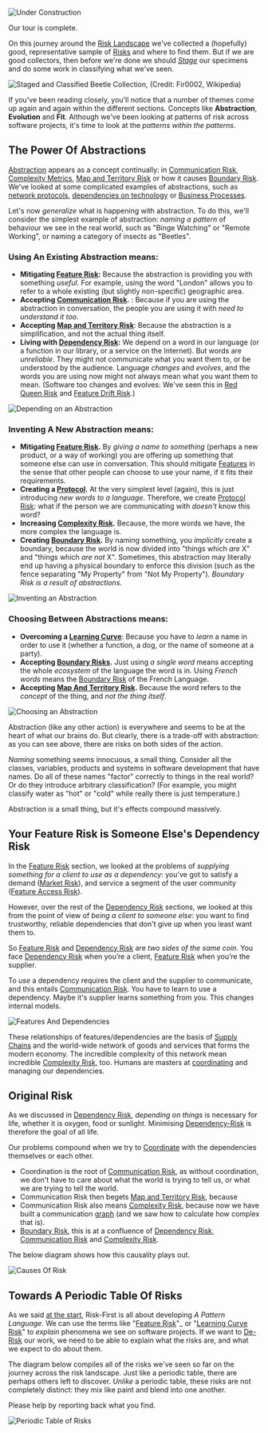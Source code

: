 ![Under Construction](images/state/uc.png)

Our tour is complete.  

On this journey around the [Risk Landscape](Risk-Landscape) we've collected a (hopefully) good, representative sample of [Risks](Glossary#Risk) and where to find them.  But if we are good collectors, then before we're done we should _[Stage](https://en.wikipedia.org/wiki/Entomological_equipment_for_mounting_and_storage)_ our specimens and do some work in classifying what we've seen.

![Staged and Classified Beetle Collection, (Credit: Fir0002, Wikipedia)](images/Beetle_collection.jpg)

If you've been reading closely, you'll notice that a number of themes come up again and again within the different sections.   Concepts like **Abstraction**, **Evolution** and **Fit**.  Although we've been looking at patterns of risk across software projects, it's time to look at the _patterns within the patterns_. 

## The Power Of Abstractions

[Abstraction](Glossary#abstraction) appears as a concept continually: in [Communication Risk](Communication-Risk), [Complexity Metrics](Complexity-Risk#kolmogorov-complexity), [Map and Territory Risk](Map-And-Territory-Risk) or how it causes [Boundary Risk](Boundary-Risk).  We've looked at some complicated examples of abstractions, such as [network protocols](Communication-Risk#protocols), [dependencies on technology](Software-Dependency-Risk#software-tools) or [Business Processes](Process-Risk#the-purpose-of-process).

Let's now _generalize_ what is happening with abstraction.  To do this, we'll consider the simplest example of abstraction:  _naming a pattern_ of behaviour we see in the real world, such as "Binge Watching" or "Remote Working", or naming a category of insects as "Beetles".

### Using An Existing Abstraction means:

 - **Mitigating [Feature Risk](Feature-Risk):** Because the abstraction is providing you with something _useful_.  For example, using the word "London" allows you to refer to a whole existing (but slightly non-specific) geographic area.
 - **Accepting [Communication Risk](Communication-Risk).** : Because if you are using the abstraction in conversation, the people you are using it with _need to understand it too_.
 - **Accepting [Map and Territory Risk](Map-And-Territory-Risk)**: Because the abstraction is a simplification, and not the actual thing itself.
 - **Living with [Dependency Risk](Dependency-Risk):**  We depend on a word in our language (or a function in our library, or a service on the Internet).  But words are _unreliable_.  They might not communicate what you want them to, or be understood by the audience.  Language _changes_ and _evolves_, and the words you are using now might not always mean what you want them to mean.  (Software too changes and evolves:  We've seen this in [Red Queen Risk](Scarcity-Risk#red-queen-risk) and [Feature Drift Risk](Feature-Risk#feature-drift-risk).)
 
![Depending on an Abstraction](images/generated/staging-and-classifying/depending-abstraction.png)

### Inventing A New Abstraction means:  

- **Mitigating [Feature Risk](Feature-Risk).**  By _giving a name to something_ (perhaps a new product, or a way of working) you are offering up something that someone else can use in conversation.  This should mitigate [Features](Feature-Risk) in the sense that other people can choose to use your name, if it fits their requirements.  
- **Creating a [Protocol](Communication-Risk#protocols).**  At the very simplest level (again), this is just introducing _new words to a language_.   Therefore, we create [Protocol Risk](Communication-Risk#protocol-risk):  what if the person we are communicating with _doesn't_ know this word?  
- **Increasing [Complexity Risk](Complexity-Risk).** Because, the more words we have, the more complex the language is.
- **Creating [Boundary Risk](Boundary-Risk).**  By naming something, you _implicitly_ create a boundary, because the world is now divided into "things which _are_ X" and "things which _are not_ X".   Sometimes, this abstraction may literally end up having a physical boundary to enforce this division (such as the fence separating "My Property" from  "Not My Property"). _Boundary Risk is a result of abstractions._
    
![Inventing an Abstraction](images/generated/staging-and-classifying/inventing-abstraction.png)

### Choosing Between Abstractions means:

 - **Overcoming a [Learning Curve](Communication-Risk#learning-curve-risk)**:  Because you have to _learn_ a name in order to use it (whether a function, a dog, or the name of someone at a party).
 - **Accepting [Boundary Risks](Boundary-Risk).**  Just using _a single word_ means accepting the whole _ecosystem_ of the language the word is in.  Using _French words_ means the [Boundary Risk](Boundary-Risk) of the French Language. 
 - **Accepting [Map And Territory Risk](Map-And-Territory-Risk).** Because the word refers to the _concept_ of the thing, and _not the thing itself_.

![Choosing an Abstraction](images/generated/staging-and-classifying/choosing-abstraction.png)

Abstraction (like any other action) is everywhere and seems to be at the heart of what our brains do.  But clearly, there is a trade-off with abstraction: as you can see above, there are risks on both sides of the action.   

_Naming_ something seems innocuous, a small thing.  Consider all the classes, variables, products and systems in software development that have names.  Do all of these names "factor" correctly to things in the real world?  Or do they introduce arbitrary classification?  (For example, you might classify water as "hot" or "cold" while really there is just temperature.)   

Abstraction _is_ a small thing, but it's effects compound massively.

## Your Feature Risk is Someone Else's Dependency Risk

In the [Feature Risk](Feature-Risk) section, we looked at the problems of _supplying something for a client to use as a dependency_:  you've got to satisfy a demand ([Market Risk](Feature-Risk#market-risk)), and service a segment of the user community ([Feature Access Risk](Feature-Risk#feature-access-risk)).    

However, over the rest of the [Dependency Risk](Dependency-Risk) sections, we looked at this from the point of view of _being a client to someone else_:  you want to find trustworthy, reliable dependencies that don't give up when you least want them to.

So [Feature Risk](Feature-Risk) and [Dependency Risk](Dependency-Risk) are _two sides of the same coin_.  You face [Dependency Risk](Dependency-Risk) when you’re a client, [Feature Risk](Feature-Risk) when you’re the supplier.   

To _use_ a dependency requires the client and the supplier to communicate, and this entails [Communication Risk](Communication-Risk).    You have to learn to use a dependency.  Maybe it's supplier learns something from you.  This changes internal models.  

![Features And Dependencies](images/generated/staging-and-classifying/features-and-dependencies.png)

These relationships of features/dependencies are the basis of [Supply Chains](https://en.wikipedia.org/wiki/Supply_chain) and the world-wide network of goods and services that forms the modern economy.  The incredible complexity of this network mean incredible [Complexity Risk](Complexity-Risk), too.  Humans are masters at [coordinating](Coordination-Risk) and managing our dependencies.

## Original Risk

As we discussed in [Dependency Risk](Dependency-Risk), _depending on things_ is necessary for life, whether it is oxygen, food or sunlight.  Minimising [Dependency-Risk](Dependency-Risk) is therefore the goal of all life. 

Our problems compound when we try to [Coordinate](Coordination-Risk) with the dependencies themselves or each other.  

 - Coordination is the root of [Communication Risk](Communication-Risk), as without coordination, we don't have to care about what the world is trying to tell us, or what we are trying to tell the world.
 - Communication Risk then begets [Map and Territory Risk](Map-And-Territory-Risk), because 
 - Communication Risk also means [Complexity Risk](Complexity-Risk), because now we have built a communication [graph](Complexity-Risk#connectivity) (and we saw how to calculate how complex that is). 
 - [Boundary Risk](Boundary-Risk), this is at a confluence of [Dependency Risk](Dependency-Risk), [Communication Risk](Communication-Risk) and [Complexity Risk](Complexity-Risk).
 
The below diagram shows how this causality plays out.
 
![Causes Of Risk](images/generated/staging-and-classifying/origin-of-risk.png)

## Towards A Periodic Table Of Risks

As we said [at the start](A-Pattern-Language), Risk-First is all about developing _A Pattern Language_.  We can use the terms like "[Feature Risk](Feature-Risk)"_ or "[Learning Curve Risk](Communication-Risk#learning-curve-risk)" to _explain_ phenomena we see on software projects.   If we want to [De-Risk](De-Risking) our work, we need to be able to explain what the risks are, and what we expect to do about them.

The diagram below compiles all of the risks we've seen so far on the journey across the risk landscape.  Just like a periodic table, there are perhaps others left to discover.   _Unlike_ a periodic table, these risks are not completely distinct: they mix like paint and blend into one another.  

Please help by reporting back what you find.

![Periodic Table of Risks](images/generated/staging-and-classifying/periodic-table-large.png)

